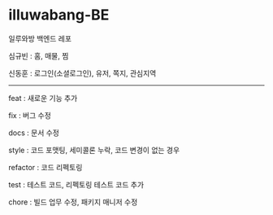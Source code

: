 # illuwabang-BE
일루와방 백엔드 레포


심규빈 : 홈, 매물, 찜

신동훈 : 로그인(소셜로그인), 유저, 쪽지, 관심지역

---
feat : 새로운 기능 추가

fix : 버그 수정

docs : 문서 수정

style : 코드 포맷팅, 세미콜론 누락, 코드 변경이 없는 경우

refactor : 코드 리펙토링

test : 테스트 코드, 리펙토링 테스트 코드 추가

chore : 빌드 업무 수정, 패키지 매니저 수정
